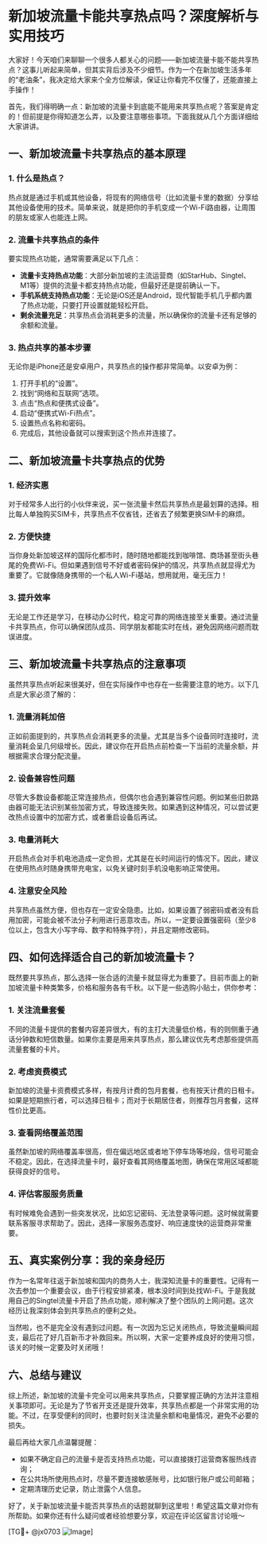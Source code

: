 # 新加坡流量卡能共享热点吗？深度解析与实用技巧

大家好！今天咱们来聊聊一个很多人都关心的问题——新加坡流量卡能不能共享热点？这事儿听起来简单，但其实背后涉及不少细节。作为一个在新加坡生活多年的“老油条”，我决定给大家来个全方位解读，保证让你看完不仅懂了，还能直接上手操作！

首先，我们得明确一点：新加坡的流量卡到底能不能用来共享热点呢？答案是肯定的！但前提是你得知道怎么弄，以及要注意哪些事项。下面我就从几个方面详细给大家讲讲。

## 一、新加坡流量卡共享热点的基本原理

### 1. 什么是热点？
热点就是通过手机或其他设备，将现有的网络信号（比如流量卡里的数据）分享给其他设备使用的技术。简单来说，就是把你的手机变成一个Wi-Fi路由器，让周围的朋友或家人也能连上网。

### 2. 流量卡共享热点的条件
要实现热点功能，通常需要满足以下几点：
- **流量卡支持热点功能**：大部分新加坡的主流运营商（如StarHub、Singtel、M1等）提供的流量卡都支持热点功能，但最好还是提前确认一下。
- **手机系统支持热点功能**：无论是iOS还是Android，现代智能手机几乎都内置了热点功能，只要打开设置就能轻松开启。
- **剩余流量充足**：共享热点会消耗更多的流量，所以确保你的流量卡还有足够的余额和流量。

### 3. 热点共享的基本步骤
无论你是iPhone还是安卓用户，共享热点的操作都非常简单。以安卓为例：
1. 打开手机的“设置”。
2. 找到“网络和互联网”选项。
3. 点击“热点和便携式设备”。
4. 启动“便携式Wi-Fi热点”。
5. 设置热点名称和密码。
6. 完成后，其他设备就可以搜索到这个热点并连接了。

## 二、新加坡流量卡共享热点的优势

### 1. 经济实惠
对于经常多人出行的小伙伴来说，买一张流量卡然后共享热点是最划算的选择。相比每人单独购买SIM卡，共享热点不仅省钱，还省去了频繁更换SIM卡的麻烦。

### 2. 方便快捷
当你身处新加坡这样的国际化都市时，随时随地都能找到咖啡馆、商场甚至街头巷尾的免费Wi-Fi。但如果遇到信号不好或者密码保护的情况，共享热点就显得尤为重要了。它就像随身携带的一个私人Wi-Fi基站，想用就用，毫无压力！

### 3. 提升效率
无论是工作还是学习，在移动办公时代，稳定可靠的网络连接至关重要。通过流量卡共享热点，你可以确保团队成员、同学朋友都能实时在线，避免因网络问题而耽误进度。

## 三、新加坡流量卡共享热点的注意事项

虽然共享热点听起来很美好，但在实际操作中也存在一些需要注意的地方。以下几点是大家必须了解的：

### 1. 流量消耗加倍
正如前面提到的，共享热点会消耗更多的流量。尤其是当多个设备同时连接时，流量消耗会呈几何级增长。因此，建议你在开启热点前检查一下当前的流量余额，并根据需求合理分配流量。

### 2. 设备兼容性问题
尽管大多数设备都能正常连接热点，但偶尔也会遇到兼容性问题。例如某些旧款路由器可能无法识别某些加密方式，导致连接失败。如果遇到这种情况，可以尝试更改热点设置中的加密方式，或者重启设备后再试。

### 3. 电量消耗大
开启热点会对手机电池造成一定负担，尤其是在长时间运行的情况下。因此，建议在使用热点时随身携带充电宝，以免关键时刻手机没电影响正常使用。

### 4. 注意安全风险
共享热点虽然方便，但也存在一定安全隐患。比如，如果设置了弱密码或者没有启用加密，可能会被不法分子利用进行恶意攻击。所以，一定要设置强密码（至少8位以上，包含大小写字母、数字和特殊字符），并且定期修改密码。

## 四、如何选择适合自己的新加坡流量卡？

既然要共享热点，那么选择一张合适的流量卡就显得尤为重要了。目前市面上的新加坡流量卡种类繁多，价格和服务各有千秋。以下是一些选购小贴士，供你参考：

### 1. 关注流量套餐
不同的流量卡提供的套餐内容差异很大，有的主打大流量低价格，有的则侧重于通话分钟数和短信数量。如果你主要是用来共享热点，那么建议优先考虑那些提供高流量套餐的卡片。

### 2. 考虑资费模式
新加坡的流量卡资费模式多样，有按月计费的包月套餐，也有按天计费的日租卡。如果是短期旅行者，可以选择日租卡；而对于长期居住者，则推荐包月套餐，这样性价比更高。

### 3. 查看网络覆盖范围
虽然新加坡的网络覆盖率很高，但在偏远地区或者地下停车场等地段，信号可能会不稳定。因此，在选择流量卡时，最好查看其网络覆盖地图，确保在常用区域都能获得良好的信号。

### 4. 评估客服服务质量
有时候难免会遇到一些突发状况，比如忘记密码、无法登录等问题。这时候就需要联系客服寻求帮助了。因此，选择一家服务态度好、响应速度快的运营商非常重要。

## 五、真实案例分享：我的亲身经历

作为一名常年往返于新加坡和国内的商务人士，我深知流量卡的重要性。记得有一次去参加一个重要会议，由于行程安排紧凑，根本没时间到处找Wi-Fi。于是我就用自己的Singtel流量卡开启了热点功能，顺利解决了整个团队的上网问题。这次经历让我深刻体会到共享热点的便利之处。

当然啦，也不是完全没有遇到过问题。有一次因为忘记关闭热点，导致流量瞬间超支，最后花了好几百新币才补救回来。所以啊，大家一定要养成良好的使用习惯，该关的时候一定要及时关闭哦！

## 六、总结与建议

综上所述，新加坡的流量卡完全可以用来共享热点，只要掌握正确的方法并注意相关事项即可。无论是为了节省开支还是提升效率，共享热点都是一个非常实用的功能。不过，在享受便利的同时，也要时刻关注流量余额和电量情况，避免不必要的损失。

最后再给大家几点温馨提醒：
- 如果不确定自己的流量卡是否支持热点功能，可以直接拨打运营商客服热线咨询；
- 在公共场所使用热点时，尽量不要连接敏感账号，比如银行账户或公司邮箱；
- 定期清理历史记录，防止泄露个人信息。

好了，关于新加坡流量卡能否共享热点的话题就聊到这里啦！希望这篇文章对你有所帮助。如果你还有什么疑问或者经验想要分享，欢迎在评论区留言讨论哦～

[TG💪+ @jx0703 ![Image](https://github.com/user-attachments/assets/dbca1d08-cadb-493c-b0ec-ad6f7a83f270)]